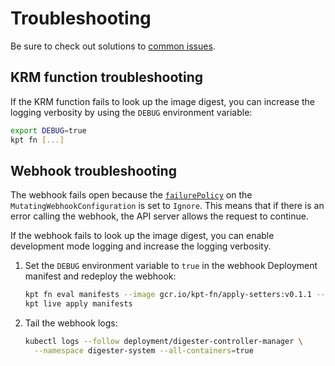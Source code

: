 # Troubleshooting

Be sure to check out solutions to [common issues](common-issues.md).

## KRM function troubleshooting

If the KRM function fails to look up the image digest, you can increase the
logging verbosity by using the `DEBUG` environment variable:

```sh
export DEBUG=true
kpt fn [...]
```

## Webhook troubleshooting

The webhook fails open because the
[`failurePolicy`](https://kubernetes.io/docs/reference/access-authn-authz/extensible-admission-controllers/#failure-policy)
on the `MutatingWebhookConfiguration` is set to `Ignore`. This means that if
there is an error calling the webhook, the API server allows the request to
continue.

If the webhook fails to look up the image digest, you can enable development
mode logging and increase the logging verbosity.

1.  Set the `DEBUG` environment variable to `true` in the webhook Deployment
    manifest and redeploy the webhook:

    ```sh
    kpt fn eval manifests --image gcr.io/kpt-fn/apply-setters:v0.1.1 -- debug=true
    kpt live apply manifests
    ```

2.  Tail the webhook logs:

    ```sh
    kubectl logs --follow deployment/digester-controller-manager \
      --namespace digester-system --all-containers=true
    ```
